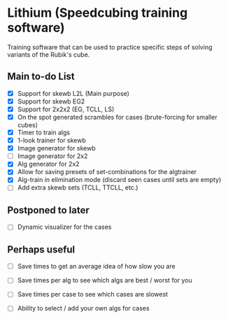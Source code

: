 # Lithium (Speedcubing training software)
Training software that can be used to practice specific steps of solving variants of the Rubik's cube.

## Main to-do List
- [x] Support for skewb L2L (Main purpose)
- [x] Support for skewb EG2
- [x] Support for 2x2x2 (EG, TCLL, LS)
- [x] On the spot generated scrambles for cases (brute-forcing for smaller cubes)
- [x] Timer to train algs
- [x] 1-look trainer for skewb
- [x] Image generator for skewb
- [ ] Image generator for 2x2
- [x] Alg generator for 2x2
- [x] Allow for saving presets of set-combinations for the algtrainer
- [x] Alg-train in elimination mode (discard seen cases until sets are empty)
- [ ] Add extra skewb sets (TCLL, TTCLL, etc.)

## Postponed to later
- [ ] Dynamic visualizer for the cases

## Perhaps useful
- [ ] Save times to get an average idea of how slow you are
- [ ] Save times per alg to see which algs are best / worst for you
- [ ] Save times per case to see which cases are slowest
- [ ] Ability to select / add your own algs for cases

